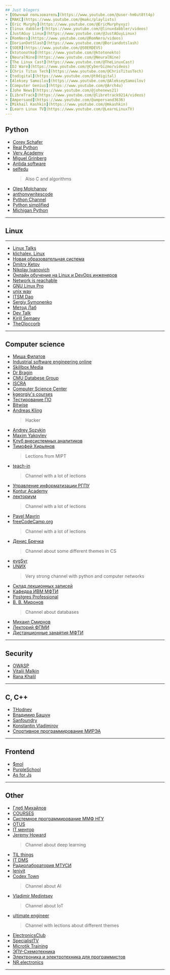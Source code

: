 ```yaml
---
## Just blogers
- [Обычный пользователь](https://www.youtube.com/@user-hm6ut8tt4p)
- [MAKC](https://www.youtube.com/@makc/playlists)
- [Eric Murphy](https://www.youtube.com/@EricMurphyxyz)
- [linux dabbler](https://www.youtube.com/@linuxdabbler/videos)
- [JustAGuy Linux](https://www.youtube.com/@JustAGuyLinux)
- [RomNero](https://www.youtube.com/@RomNero/videos)
- [DorianDotSlash](https://www.youtube.com/@Doriandotslash)
- [SOER](https://www.youtube.com/@S0ERDEVS)
- [ktotonotko](https://www.youtube.com/@ktotonokto)
- [NeuralNine](https://www.youtube.com/@NeuralNine)
- [The Linux Cast](https://www.youtube.com/@TheLinuxCast)
- [DJ Ware](https://www.youtube.com/@CyberGizmo/videos)
- [Chris Titus Tech](https://www.youtube.com/@ChrisTitusTech)
- [todigital](https://www.youtube.com/@t0digital)
- [Aleksey Samoilov](https://www.youtube.com/@AlekseySamoilov)
- [Computer Genius](https://www.youtube.com/@Arch4u)
- [Johe News](https://www.youtube.com/@johenews21)
- [LibreTrack](https://www.youtube.com/@libretrack9214/videos)
- [Ampersand](https://www.youtube.com/@ampersand3636)
- [Mikhail Kashkin](https://www.youtube.com/@mkashkin)
- [Learn Linux TV](https://www.youtube.com/@LearnLinuxTV)
---
```

## Python
- [Corey Schafer](https://www.youtube.com/@coreyms)
- [Real Python](https://www.youtube.com/@realpython/videos)
- [Very Academy](https://www.youtube.com/@veryacademy/playlists)
- [Miguel Grinberg](https://www.youtube.com/@miguelgrinberg)
- [Antida software](https://www.youtube.com/@Antidasoftware)
- [selfedu](https://www.youtube.com/@selfedu_rus)
  > Also C and algorithms
- [Oleg Molchanov](https://www.youtube.com/@zaemiel)
- [anthonywritescode](https://www.youtube.com/@anthonywritescode)
- [Python Channel](https://www.youtube.com/@PythonChannelRussia)
- [Python simplified](https://www.youtube.com/@PythonSimplified)
- [Michigan Python](https://www.youtube.com/@MichiganPython)
---

## Linux
---
- [Linux Talks](https://www.youtube.com/@linuxtalks3773)
- [klichalex. Linux](https://www.youtube.com/@klichalex_Linux-eto_prosto)
- [Новая образовательная система](https://www.youtube.com/@newedusys)
- [Dmitry Ketov](https://www.youtube.com/@DmitryKetov)
- [Nikolay Ivanovich](https://www.youtube.com/@NikolayIvanovichLinux)
- [Онлайн обучение на Linux и DevOps инженеров](https://www.youtube.com/@livebrand_pro)
- [Network is reachable](https://www.youtube.com/@Networkisreachable)
- [GNU Linux Pro](https://www.youtube.com/@GNULinuxPro)
- [unix way](https://www.youtube.com/@unixway4196/playlists)
- [ITSM Dao](https://www.youtube.com/@ITSMDao/playlists)
- [Sergiy Symonenko](https://www.youtube.com/@sergiysymonenko2337/videos)
- [Метод Лаб](https://www.youtube.com/@site_support)
- [Dev Talk](https://www.youtube.com/@devtalk7429/playlists)
- [Kirill Semaev](https://www.youtube.com/@KirillSemaev)
- [TheOloccorb](https://www.youtube.com/@TheOloccorb)
---
## Computer science
- [Миша Филатов](https://www.youtube.com/@misha_filitov)
- [Industrial software engineering online](https://www.youtube.com/@industrialsoftwareengineering)
- [Skillbox Media](https://www.youtube.com/@byskillboxmedia7275)
- [Dr Bragin](https://www.youtube.com/@abragin/videos)
- [CMU Databese Group](https://www.youtube.com/@CMUDatabaseGroup/playlists)
- [ISCRA](https://www.youtube.com/@iscrainfosecclubra6974/videos)
- [Computer Science Center](https://www.youtube.com/@CompscicenterRu)
- [kgeorgiy's courses](https://www.youtube.com/@kgeorgiycourses/playlists)
- [Тестирование ПО](https://www.youtube.com/@user-nh8dz4lp7f/playlists)
- [Bitwise](https://www.youtube.com/@pervognsen_bitwise)
- [Andreas Kling](https://www.youtube.com/@awesomekling/videos)
  > Hacker
- [Andrey Sozykin](https://www.youtube.com/@AndreySozykin)
- [Maxim Yakovlev](https://www.youtube.com/@m.ya.yakovlev)
- [Клуб внесистемных аналитиков](https://www.youtube.com/@sys_analyst_club/playlists)
- [Тимофей Хирьянов](https://www.youtube.com/@tkhirianov)
  > Lections from MIPT
- [teach-in](https://www.youtube.com/@NAUKA0)
  > Channel with a lot of lections
- [Управление информатизации РГПУ](https://www.youtube.com/@user-nt5ph5yb2z)
- [Kontur Academy](https://www.youtube.com/@konturacademy1485/playlists)
- [лекториум](https://www.youtube.com/@OpenLektorium/playlists)
  > Channel with a lot of lections
- [Pavel Mavrin](https://www.youtube.com/@pavelmavrin)
- [freeCodeCamp.org](https://www.youtube.com/@freecodecamp)
  > Channel with a lot of lections
- [Денис Бречка](https://www.youtube.com/@user-kl2yr1kj3e/playlists)
  > Channel about some different themes in CS
- [evgSyr](https://www.youtube.com/@evgSyr/playlists)
- [UNИX](https://www.youtube.com/@unx7784)
  > Very strong channel with python and computer networks
- [Склад лекционных записей](https://www.youtube.com/@user-zo8vf3rq1f/playlists)
- [Кафедра ИВМ МФТИ](https://www.youtube.com/@cs_mipt)
- [Postgres Professional](https://www.youtube.com/@PostgresProfessional)
- [В. В. Миронов](https://www.youtube.com/@user-lp2jm9dj5q/playlists)
  > Channel about databases
- [Михаил Смирнов](https://www.youtube.com/@user-fo3rv7pw3b/playlists)
- [Лекторий ФПМИ](https://www.youtube.com/@lectory_fpmi)
- [Дистанционные занаятия МФТИ](https://www.youtube.com/@mipt_study)
---
## Security
- [OWASP](https://www.youtube.com/@OWASPGLOBAL)
- [Vitalii Malkin](https://www.youtube.com/@ITSEC/videos)
- [Rana Khalil](https://www.youtube.com/@RanaKhalil101)
---
## C, C++
- [THodnev](https://www.youtube.com/@THodnev)
- [Владимир Башун](https://www.youtube.com/@vbashun/playlists)
- [Sanfoundry](https://www.youtube.com/@SanfoundryOfficial)
- [Konstantin Vladimirov](https://www.youtube.com/@tilir)
- [Спортивное программирование МИРЭА](https://www.youtube.com/@cp_mirea/playlists)
---
## Frontend
- [$mol](https://www.youtube.com/@mam_mol)
- [PurpleSchool](https://www.youtube.com/@PurpleSchool)
- [As for Js](https://www.youtube.com/@AsForJS)
---
## Other
- [Глеб Михайлов](https://www.youtube.com/@GlebMikhaylov/playlists)
- [COURSES](https://www.youtube.com/@courses7206/playlists)
- [Системное программирование ММФ НГУ](https://www.youtube.com/@syspro_mmf_nsu/videos)
- [OTUS](https://www.youtube.com/@otus_education)
- [IT ментор](https://www.youtube.com/@zhukovsd_it_mentor)
- [Jeremy Howard](https://www.youtube.com/@howardjeremyp/playlists)
  > Channel about deep learning
- [TIL things](https://www.youtube.com/@TILthings/playlists)
- [IT DMS](https://www.youtube.com/@AcademyITDMS/playlists)
- [Радиолаборатория МТУСИ](https://www.youtube.com/@radiolab_mks/videos)
- [lenivit](https://www.youtube.com/@lenivit/playlists)
- [Codex Town](https://www.youtube.com/@codextown)
  > Channel about AI
- [Vladimir Medintsev](https://www.youtube.com/@VladimirMedintsev/videos)
  > Channel about IoT
- [ultimate engineer](https://www.youtube.com/@ultimate_engineer/playlists)
  > Channel with lections about different themes
- [ElectronicsClub](https://www.youtube.com/@electronicsclub1)
- [SpecialistTV](https://www.youtube.com/@SpecialistTV/playlists)
- [Microtik Training](https://www.youtube.com/@MikrotikTraining)
- [ЭПУ-Схемотехника](https://www.youtube.com/@EPU_Cxt)
- [Электроника и электротехника для программистов](https://www.youtube.com/@Zefar91)
- [NR.electronics](https://www.youtube.com/@NRelectronics)
---
